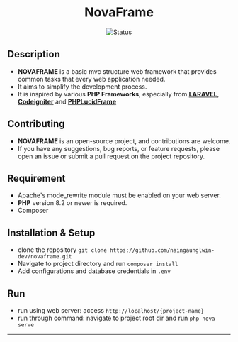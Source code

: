 <div align="center">

# NovaFrame

![Status](https://img.shields.io/badge/version-beta-green)

</div>

## Description
- **NOVAFRAME** is a basic mvc structure web framework that provides common tasks that every web application needed.
- It aims to simplify the development process.
- It is inspired by various **PHP Frameworks**, especially from **[LARAVEL](https://laravel.com)**, **[Codeigniter](https://codeigniter.com)** and **[PHPLucidFrame](https://www.phplucidframe.com)**

## Contributing
- **NOVAFRAME** is an open-source project, and contributions are welcome.
- If you have any suggestions, bug reports, or feature requests, please open an issue or submit a pull request on the project repository.

## Requirement
- Apache's mode_rewrite module must be enabled on your web server.
- **PHP** version 8.2 or newer is required.
- Composer

## Installation & Setup
- clone the repository `git clone https://github.com/naingaunglwin-dev/novaframe.git`
- Navigate to project directory and run `composer install`
- Add configurations and database credentials in `.env`

## Run
- run using web server: access `http://localhost/{project-name}`
- run through command: navigate to project root dir and run `php nova serve`

---

